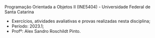 Programação Orientada a Objetos II (INE5404) - Universidade Federal de Santa Catarina

- Exercícios, atividades avaliativas e provas realizadas nesta disciplina;
- Período: 2023.1;
- Profº: Alex Sandro Roschildt Pinto.

